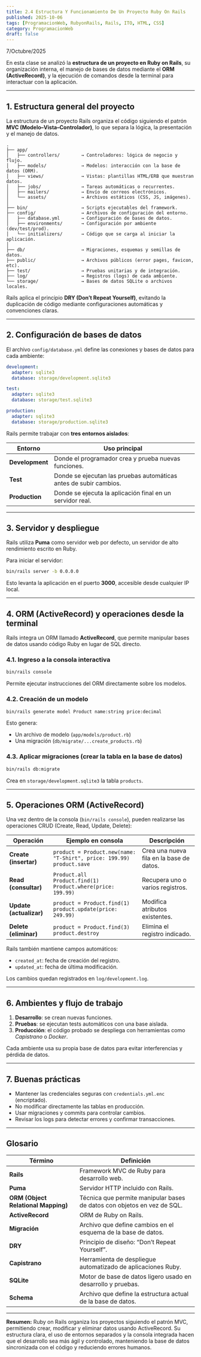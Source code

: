```yaml
---
title: 2.4 Estructura Y Funcionamiento De Un Proyecto Ruby On Rails
published: 2025-10-06
tags: [ProgramacionWeb, RubyonRails, Rails, ITO, HTML, CSS]
category: ProgramacionWeb
draft: false
---
```


7/Octubre/2025

En esta clase se analizó la **estructura de un proyecto en Ruby on Rails**, su organización interna, el manejo de bases de datos mediante el **ORM (ActiveRecord)**, y la ejecución de comandos desde la terminal para interactuar con la aplicación.

---

## 1. Estructura general del proyecto

La estructura de un proyecto Rails organiza el código siguiendo el patrón **MVC (Modelo–Vista–Controlador)**, lo que separa la lógica, la presentación y el manejo de datos.

```
.
├── app/
│   ├── controllers/        → Controladores: lógica de negocio y flujo.
│   ├── models/             → Modelos: interacción con la base de datos (ORM).
│   ├── views/              → Vistas: plantillas HTML/ERB que muestran datos.
│   ├── jobs/               → Tareas automáticas o recurrentes.
│   ├── mailers/            → Envío de correos electrónicos.
│   └── assets/             → Archivos estáticos (CSS, JS, imágenes).
│
├── bin/                    → Scripts ejecutables del framework.
├── config/                 → Archivos de configuración del entorno.
│   ├── database.yml        → Configuración de bases de datos.
│   ├── environments/       → Configuración por ambiente (dev/test/prod).
│   └── initializers/       → Código que se carga al iniciar la aplicación.
│
├── db/                     → Migraciones, esquemas y semillas de datos.
├── public/                 → Archivos públicos (error pages, favicon, etc).
├── test/                   → Pruebas unitarias y de integración.
├── log/                    → Registros (logs) de cada ambiente.
└── storage/                → Bases de datos SQLite o archivos locales.
```

Rails aplica el principio **DRY (Don’t Repeat Yourself)**, evitando la duplicación de código mediante configuraciones automáticas y convenciones claras.

---

## 2. Configuración de bases de datos

El archivo `config/database.yml` define las conexiones y bases de datos para cada ambiente:

```yaml
development:
  adapter: sqlite3
  database: storage/development.sqlite3

test:
  adapter: sqlite3
  database: storage/test.sqlite3

production:
  adapter: sqlite3
  database: storage/production.sqlite3
```

Rails permite trabajar con **tres entornos aislados**:

| Entorno         | Uso principal                                                     |
| --------------- | ----------------------------------------------------------------- |
| **Development** | Donde el programador crea y prueba nuevas funciones.              |
| **Test**        | Donde se ejecutan las pruebas automáticas antes de subir cambios. |
| **Production**  | Donde se ejecuta la aplicación final en un servidor real.         |

---

## 3. Servidor y despliegue

Rails utiliza **Puma** como servidor web por defecto, un servidor de alto rendimiento escrito en Ruby.

Para iniciar el servidor:

```bash
bin/rails server -b 0.0.0.0
```

Esto levanta la aplicación en el puerto **3000**, accesible desde cualquier IP local.

---

## 4. ORM (ActiveRecord) y operaciones desde la terminal

Rails integra un ORM llamado **ActiveRecord**, que permite manipular bases de datos usando código Ruby en lugar de SQL directo.

### 4.1. Ingreso a la consola interactiva

```bash
bin/rails console
```

Permite ejecutar instrucciones del ORM directamente sobre los modelos.

### 4.2. Creación de un modelo

```bash
bin/rails generate model Product name:string price:decimal
```

Esto genera:

* Un archivo de modelo (`app/models/product.rb`)
* Una migración (`db/migrate/...create_products.rb`)

### 4.3. Aplicar migraciones (crear la tabla en la base de datos)

```bash
bin/rails db:migrate
```

Crea en `storage/development.sqlite3` la tabla `products`.

---

## 5. Operaciones ORM (ActiveRecord)

Una vez dentro de la consola (`bin/rails console`), pueden realizarse las operaciones CRUD (Create, Read, Update, Delete):

| Operación               | Ejemplo en consola                                                        | Descripción                              |
| ----------------------- | ------------------------------------------------------------------------- | ---------------------------------------- |
| **Create (insertar)**   | `product = Product.new(name: "T-Shirt", price: 199.99)`<br>`product.save` | Crea una nueva fila en la base de datos. |
| **Read (consultar)**    | `Product.all`<br>`Product.find(1)`<br>`Product.where(price: 199.99)`      | Recupera uno o varios registros.         |
| **Update (actualizar)** | `product = Product.find(1)`<br>`product.update(price: 249.99)`            | Modifica atributos existentes.           |
| **Delete (eliminar)**   | `product = Product.find(3)`<br>`product.destroy`                          | Elimina el registro indicado.            |

Rails también mantiene campos automáticos:

* `created_at`: fecha de creación del registro.
* `updated_at`: fecha de última modificación.

Los cambios quedan registrados en `log/development.log`.

---

## 6. Ambientes y flujo de trabajo

1. **Desarrollo**: se crean nuevas funciones.
2. **Pruebas**: se ejecutan tests automáticos con una base aislada.
3. **Producción**: el código probado se despliega con herramientas como *Capistrano* o *Docker*.

Cada ambiente usa su propia base de datos para evitar interferencias y pérdida de datos.

---

## 7. Buenas prácticas

* Mantener las credenciales seguras con `credentials.yml.enc` (encriptado).
* No modificar directamente las tablas en producción.
* Usar migraciones y commits para controlar cambios.
* Revisar los logs para detectar errores y confirmar transacciones.

---

## Glosario

| Término                             | Definición                                                              |
| ----------------------------------- | ----------------------------------------------------------------------- |
| **Rails**                           | Framework MVC de Ruby para desarrollo web.                              |
| **Puma**                            | Servidor HTTP incluido con Rails.                                       |
| **ORM (Object Relational Mapping)** | Técnica que permite manipular bases de datos con objetos en vez de SQL. |
| **ActiveRecord**                    | ORM de Ruby on Rails.                                                   |
| **Migración**                       | Archivo que define cambios en el esquema de la base de datos.           |
| **DRY**                             | Principio de diseño: “Don’t Repeat Yourself”.                           |
| **Capistrano**                      | Herramienta de despliegue automatizado de aplicaciones Ruby.            |
| **SQLite**                          | Motor de base de datos ligero usado en desarrollo y pruebas.            |
| **Schema**                          | Archivo que define la estructura actual de la base de datos.            |

---

**Resumen:**
Ruby on Rails organiza los proyectos siguiendo el patrón MVC, permitiendo crear, modificar y eliminar datos usando ActiveRecord. Su estructura clara, el uso de entornos separados y la consola integrada hacen que el desarrollo sea más ágil y controlado, manteniendo la base de datos sincronizada con el código y reduciendo errores humanos.

